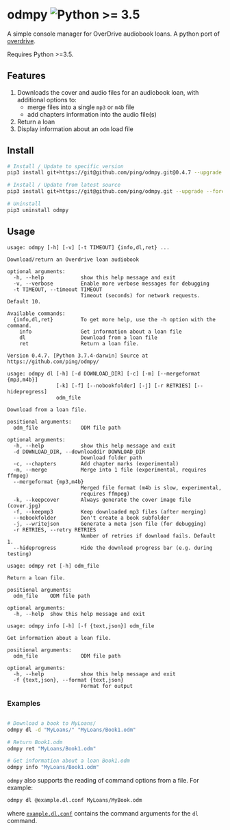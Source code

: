 # odmpy ![Python >= 3.5](https://img.shields.io/badge/Python-%3E%3D%203.5-3776ab.svg?maxAge=2592000)

A simple console manager for OverDrive audiobook loans. A python port of [overdrive](https://github.com/chbrown/overdrive).

Requires Python >=3.5.

## Features

1. Downloads the cover and audio files for an audiobook loan, with additional options to:
   - merge files into a single `mp3` or `m4b` file
   - add chapters information into the audio file(s)
2. Return a loan
3. Display information about an `odm` load file

## Install

```bash
# Install / Update to specific version
pip3 install git+https://git@github.com/ping/odmpy.git@0.4.7 --upgrade

# Install / Update from latest source
pip3 install git+https://git@github.com/ping/odmpy.git --upgrade --force-reinstall

# Uninstall
pip3 uninstall odmpy
```

## Usage

```
usage: odmpy [-h] [-v] [-t TIMEOUT] {info,dl,ret} ...

Download/return an Overdrive loan audiobook

optional arguments:
  -h, --help            show this help message and exit
  -v, --verbose         Enable more verbose messages for debugging
  -t TIMEOUT, --timeout TIMEOUT
                        Timeout (seconds) for network requests. Default 10.

Available commands:
  {info,dl,ret}         To get more help, use the -h option with the command.
    info                Get information about a loan file
    dl                  Download from a loan file
    ret                 Return a loan file.

Version 0.4.7. [Python 3.7.4-darwin] Source at https://github.com/ping/odmpy/
```

```
usage: odmpy dl [-h] [-d DOWNLOAD_DIR] [-c] [-m] [--mergeformat {mp3,m4b}]
                [-k] [-f] [--nobookfolder] [-j] [-r RETRIES] [--hideprogress]
                odm_file

Download from a loan file.

positional arguments:
  odm_file              ODM file path

optional arguments:
  -h, --help            show this help message and exit
  -d DOWNLOAD_DIR, --downloaddir DOWNLOAD_DIR
                        Download folder path
  -c, --chapters        Add chapter marks (experimental)
  -m, --merge           Merge into 1 file (experimental, requires ffmpeg)
  --mergeformat {mp3,m4b}
                        Merged file format (m4b is slow, experimental,
                        requires ffmpeg)
  -k, --keepcover       Always generate the cover image file (cover.jpg)
  -f, --keepmp3         Keep downloaded mp3 files (after merging)
  --nobookfolder        Don't create a book subfolder
  -j, --writejson       Generate a meta json file (for debugging)
  -r RETRIES, --retry RETRIES
                        Number of retries if download fails. Default 1.
  --hideprogress        Hide the download progress bar (e.g. during testing)
```

```
usage: odmpy ret [-h] odm_file

Return a loan file.

positional arguments:
  odm_file    ODM file path

optional arguments:
  -h, --help  show this help message and exit
```

```
usage: odmpy info [-h] [-f {text,json}] odm_file

Get information about a loan file.

positional arguments:
  odm_file              ODM file path

optional arguments:
  -h, --help            show this help message and exit
  -f {text,json}, --format {text,json}
                        Format for output
```

### Examples

```bash

# Download a book to MyLoans/
odmpy dl -d "MyLoans/" "MyLoans/Book1.odm"

# Return Book1.odm
odmpy ret "MyLoans/Book1.odm"

# Get information about a loan Book1.odm
odmpy info "MyLoans/Book1.odm"

```

`odmpy` also supports the reading of command options from a file. For example:

```bash
odmpy dl @example.dl.conf MyLoans/MyBook.odm
```
where [`example.dl.conf`](example.dl.conf) contains the command arguments for the `dl` command.

